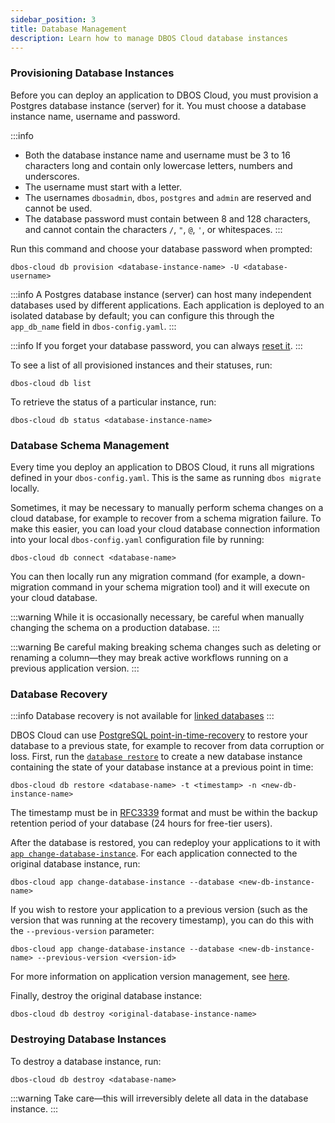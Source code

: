```yaml
---
sidebar_position: 3
title: Database Management
description: Learn how to manage DBOS Cloud database instances
---
```


### Provisioning Database Instances

Before you can deploy an application to DBOS Cloud, you must provision a Postgres database instance (server) for it.
You must choose a database instance name, username and password.

:::info
* Both the database instance name and username must be 3 to 16 characters long and contain only lowercase letters, numbers and underscores.
* The username must start with a letter.
* The usernames `dbosadmin`, `dbos`, `postgres` and `admin` are reserved and cannot be used.
* The database password must contain between 8 and 128 characters, and cannot contain the characters `/`, `"`, `@`, `'`, or whitespaces.
:::

Run this command and choose your database password when prompted:

```shell
dbos-cloud db provision <database-instance-name> -U <database-username>
```

:::info
A Postgres database instance (server) can host many independent databases used by different applications.
Each application is deployed to an isolated database by default; you can configure this through the `app_db_name` field in `dbos-config.yaml`.
:::

:::info
If you forget your database password, you can always [reset it](./cloud-cli.md#dbos-cloud-db-reset-password).
:::

To see a list of all provisioned instances and their statuses, run:

```shell
dbos-cloud db list
```

To retrieve the status of a particular instance, run:

```shell
dbos-cloud db status <database-instance-name>
```

### Database Schema Management

Every time you deploy an application to DBOS Cloud, it runs all migrations defined in your `dbos-config.yaml`.
This is the same as running `dbos migrate` locally.

Sometimes, it may be necessary to manually perform schema changes on a cloud database, for example to recover from a schema migration failure.
To make this easier, you can load your cloud database connection information into your local `dbos-config.yaml` configuration file by running:

```shell
dbos-cloud db connect <database-name>
```

You can then locally run any migration command (for example, a down-migration command in your schema migration tool) and it will execute on your cloud database.

:::warning
While it is occasionally necessary, be careful when manually changing the schema on a production database.
:::

:::warning
Be careful making breaking schema changes such as deleting or renaming a column&#8212;they may break active workflows running on a previous application version.
:::

### Database Recovery

:::info
Database recovery is not available for [linked databases](./byod-management.md)
:::

DBOS Cloud can use [PostgreSQL point-in-time-recovery](https://www.postgresql.org/docs/current/continuous-archiving.html) to restore your database to a previous state, for example to recover from data corruption or loss.
First, run the [`database restore`](./cloud-cli.md#dbos-cloud-db-restore) to create a new database instance containing the state of your database instance at a previous point in time:

```shell
dbos-cloud db restore <database-name> -t <timestamp> -n <new-db-instance-name>
```

The timestamp must be in [RFC3339](https://datatracker.ietf.org/doc/html/rfc3339) format and must be within the backup retention period of your database (24 hours for free-tier users).

After the database is restored, you can redeploy your applications to it with [`app change-database-instance`](./cloud-cli.md#dbos-cloud-app-change-database-instance).
For each application connected to the original database instance, run:

```shell
dbos-cloud app change-database-instance --database <new-db-instance-name>
```

If you wish to restore your application to a previous version (such as the version that was running at the recovery timestamp), you can do this with the `--previous-version` parameter:

```shell
dbos-cloud app change-database-instance --database <new-db-instance-name> --previous-version <version-id>
```

For more information on application version management, see [here](./application-management.md#managing-application-versions).

Finally, destroy the original database instance:

```shell
dbos-cloud db destroy <original-database-instance-name>
```

### Destroying Database Instances

To destroy a database instance, run:

```shell
dbos-cloud db destroy <database-name>
```

:::warning
Take care&#8212;this will irreversibly delete all data in the database instance.
:::
